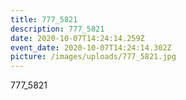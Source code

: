 ```yaml
---
title: 777_5821
description: 777_5821
date: 2020-10-07T14:24:14.259Z
event_date: 2020-10-07T14:24:14.302Z
picture: /images/uploads/777_5821.jpg
---
```

777_5821